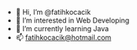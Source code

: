 - 👋 Hi, I’m @fatihkocacik
- 👀 I’m interested in Web Developing 
- 🌱 I’m currently learning Java
- 📫 fatihkocacik@hotmail.com

<!---
fatihkocacik/fatihkocacik is a ✨ special ✨ repository because its `README.md` (this file) appears on your GitHub profile.
You can click the Preview link to take a look at your changes.
--->
